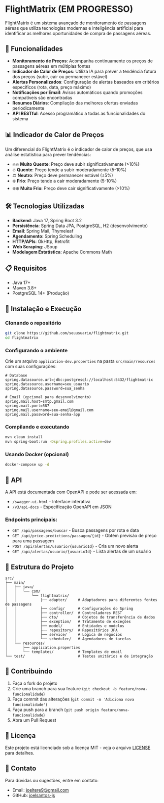 # FlightMatrix (EM PROGRESSO)

FlightMatrix é um sistema avançado de monitoramento de passagens aéreas que utiliza tecnologias modernas e inteligência artificial para identificar as melhores oportunidades de compra de passagens aéreas.

## 🚀 Funcionalidades

- **Monitoramento de Preços**: Acompanha continuamente os preços de passagens aéreas em múltiplas fontes
- **Indicador de Calor de Preços**: Utiliza IA para prever a tendência futura dos preços (subir, cair ou permanecer estável)
- **Alertas Personalizados**: Configuração de alertas baseados em critérios específicos (rota, data, preço máximo)
- **Notificações por Email**: Avisos automáticos quando promoções compatíveis são encontradas
- **Resumos Diários**: Compilação das melhores ofertas enviadas periodicamente
- **API RESTful**: Acesso programático a todas as funcionalidades do sistema

## 📊 Indicador de Calor de Preços

Um diferencial do FlightMatrix é o indicador de calor de preços, que usa análise estatística para prever tendências:

- 🔥🔥 **Muito Quente**: Preço deve subir significativamente (>10%)
- 🔥 **Quente**: Preço tende a subir moderadamente (5-10%)
- ⚖️ **Neutro**: Preço deve permanecer estável (±5%)
- ❄️ **Frio**: Preço tende a cair moderadamente (5-10%)
- ❄️❄️ **Muito Frio**: Preço deve cair significativamente (>10%)

## 🛠️ Tecnologias Utilizadas

- **Backend**: Java 17, Spring Boot 3.2
- **Persistência**: Spring Data JPA, PostgreSQL, H2 (desenvolvimento)
- **Email**: Spring Mail, Thymeleaf
- **Agendamento**: Spring Scheduling
- **HTTP/APIs**: OkHttp, Retrofit
- **Web Scraping**: JSoup
- **Modelagem Estatística**: Apache Commons Math

## 📋 Requisitos

- Java 17+
- Maven 3.8+
- PostgreSQL 14+ (Produção)

## 🚀 Instalação e Execução

### Clonando o repositório
```bash
git clone https://github.com/seuusuario/flightmatrix.git
cd flightmatrix
```

### Configurando o ambiente
Crie um arquivo `application-dev.properties` na pasta `src/main/resources` com suas configurações:

```properties
# Database
spring.datasource.url=jdbc:postgresql://localhost:5432/flightmatrix
spring.datasource.username=seu_usuario
spring.datasource.password=sua_senha

# Email (opcional para desenvolvimento)
spring.mail.host=smtp.gmail.com
spring.mail.port=587
spring.mail.username=seu-email@gmail.com
spring.mail.password=sua-senha-app
```

### Compilando e executando
```bash
mvn clean install
mvn spring-boot:run -Dspring.profiles.active=dev
```

### Usando Docker (opcional)
```bash
docker-compose up -d
```

## 📄 API

A API está documentada com OpenAPI e pode ser acessada em:
- `/swagger-ui.html` - Interface interativa
- `/v3/api-docs` - Especificação OpenAPI em JSON

### Endpoints principais:

- `GET /api/passagens/buscar` - Busca passagens por rota e data
- `GET /api/price-predictions/passagem/{id}` - Obtém previsão de preço para uma passagem
- `POST /api/alertas/usuario/{usuarioId}` - Cria um novo alerta
- `GET /api/alertas/usuario/{usuarioId}` - Lista alertas de um usuário

## 🔗 Estrutura do Projeto

```
src/
├── main/
│   ├── java/
│   │   └── com/
│   │       └── flightmatrix/
│   │           ├── adapter/     # Adaptadores para diferentes fontes de passagens
│   │           ├── config/      # Configurações do Spring
│   │           ├── controller/  # Controladores REST
│   │           ├── dto/         # Objetos de transferência de dados
│   │           ├── exception/   # Tratamento de exceções
│   │           ├── model/       # Entidades e modelos
│   │           ├── repository/  # Repositórios JPA
│   │           ├── service/     # Lógica de negócios
│   │           └── scheduler/   # Agendadores de tarefas
│   └── resources/
│       ├── application.properties
│       └── templates/           # Templates de email
└── test/                        # Testes unitários e de integração
```

## 🤝 Contribuindo

1. Faça o fork do projeto
2. Crie uma branch para sua feature (`git checkout -b feature/nova-funcionalidade`)
3. Faça commit das alterações (`git commit -m 'Adiciona nova funcionalidade'`)
4. Faça push para a branch (`git push origin feature/nova-funcionalidade`)
5. Abra um Pull Request

## 📝 Licença

Este projeto está licenciado sob a licença MIT - veja o arquivo [LICENSE](LICENSE) para detalhes.

## 📧 Contato

Para dúvidas ou sugestões, entre em contato:
- Email: joeltere9@gmail.com
- GitHub: [joelsantos-js](https://github.com/joelsantos-js)
